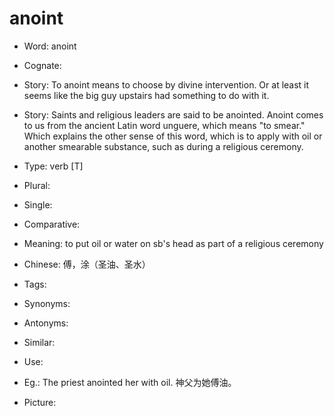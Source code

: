 # anoint

- Word: anoint
- Cognate: 
- Story: To anoint means to choose by divine intervention. Or at least it seems like the big guy upstairs had something to do with it.
- Story: Saints and religious leaders are said to be anointed. Anoint comes to us from the ancient Latin word unguere, which means "to smear." Which explains the other sense of this word, which is to apply with oil or another smearable substance, such as during a religious ceremony.

- Type: verb [T]
- Plural: 
- Single: 
- Comparative: 
- Meaning: to put oil or water on sb's head as part of a religious ceremony
- Chinese: 傅，涂（圣油、圣水）
- Tags: 
- Synonyms: 
- Antonyms: 
- Similar: 
- Use: 
- Eg.: The priest anointed her with oil. 神父为她傅油。
- Picture: 

